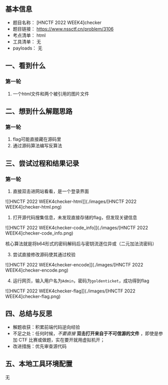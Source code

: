 ## 基本信息

- 题目名称： [HNCTF 2022 WEEK4]checker
- 题目链接： https://www.nssctf.cn/problem/3106
- 考点清单： html
- 工具清单： 无
- payloads： 无

## 一、看到什么

### 第一轮

1. 一个html文件和两个被引用的图片文件

## 二、想到什么解题思路

### 第一轮

1. flag可能直接藏在源码里
1. 通过源码算法编写反算法

## 三、尝试过程和结果记录

### 第一轮

1. 直接双击进网站看看，是一个登录界面

![\[HNCTF 2022 WEEK4checker-html]](./images/\[HNCTF 2022 WEEK4]checker-html.png)

1. 打开源代码搜集信息，未发现直接存储的flag，但发现关键信息

![\[HNCTF 2022 WEEK4checker-code_info]](./images/\[HNCTF 2022 WEEK4]checker-code_info.png)

核心算法就是将b64形式的密码解码后与密钥流逐位异或（二元加法流密码）

3. 尝试直接修改源码使其通过校验

![\[HNCTF 2022 WEEK4checker-encode]](./images/\[HNCTF 2022 WEEK4]checker-encode.png)

4. 运行网页，输入用户名为`Admin`，密码为`goldenticket`，成功得到flag

![\[HNCTF 2022 WEEK4checker-flag]](./images/\[HNCTF 2022 WEEK4]checker-flag.png)

## 四、总结与反思

- 解题收获：积累前端代码逆向经验
- 不足之处：任何时候，*不要直接* **双击打开来自于不可信源的文件** ，即使是参加 CTF 比赛或做题，实在要开就用虚拟机开；
- 改进措施：优先审查源代码

## 五、本地工具环境配置

无
